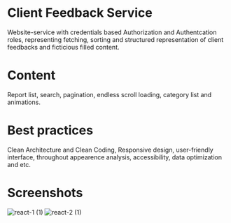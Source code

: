 # Client Feedback Service

Website-service with credentials based Authorization and Authentcation roles, representing fetching, sorting and structured representation of client feedbacks and ficticious filled content.

# Content

Report list, search, pagination, endless scroll loading, category list and animations.

# Best practices

Clean Architecture and Clean Coding, Responsive design, user-friendly interface, throughout appearence analysis, accessibility, data optimization and etc.

# Screenshots

![react-1 (1)](https://github.com/LastPeaksStorm/Service-Clients-Feedback/assets/109522848/c02d4165-46b5-4a25-9f99-e38f6c57e837)
![react-2 (1)](https://github.com/LastPeaksStorm/Service-Clients-Feedback/assets/109522848/e9c97a77-bb0f-4e49-886d-223d499f737c)
